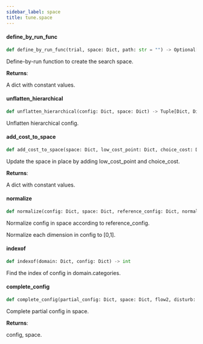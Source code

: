 ```yaml
---
sidebar_label: space
title: tune.space
---
```


#### define\_by\_run\_func

```python
def define_by_run_func(trial, space: Dict, path: str = "") -> Optional[Dict[str, Any]]
```

Define-by-run function to create the search space.

**Returns**:

  A dict with constant values.

#### unflatten\_hierarchical

```python
def unflatten_hierarchical(config: Dict, space: Dict) -> Tuple[Dict, Dict]
```

Unflatten hierarchical config.

#### add\_cost\_to\_space

```python
def add_cost_to_space(space: Dict, low_cost_point: Dict, choice_cost: Dict)
```

Update the space in place by adding low_cost_point and choice_cost.

**Returns**:

  A dict with constant values.

#### normalize

```python
def normalize(config: Dict, space: Dict, reference_config: Dict, normalized_reference_config: Dict, recursive: bool = False)
```

Normalize config in space according to reference_config.

Normalize each dimension in config to [0,1].

#### indexof

```python
def indexof(domain: Dict, config: Dict) -> int
```

Find the index of config in domain.categories.

#### complete\_config

```python
def complete_config(partial_config: Dict, space: Dict, flow2, disturb: bool = False, lower: Optional[Dict] = None, upper: Optional[Dict] = None) -> Tuple[Dict, Dict]
```

Complete partial config in space.

**Returns**:

  config, space.


